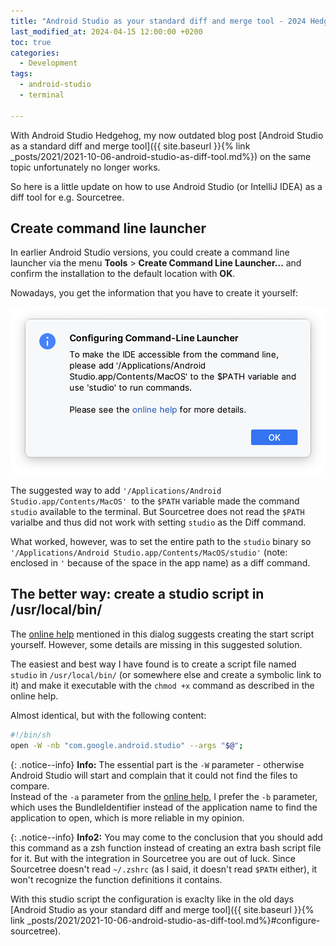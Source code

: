 ```yaml
---
title: "Android Studio as your standard diff and merge tool - 2024 Hedgehog update" 
last_modified_at: 2024-04-15 12:00:00 +0200
toc: true
categories:
  - Development
tags:
  - android-studio
  - terminal

---
```


With Android Studio Hedgehog, my now outdated blog post [Android Studio as a standard diff and merge tool]({{ site.baseurl }}{% link _posts/2021/2021-10-06-android-studio-as-diff-tool.md%}) on the same topic unfortunately no longer works.

So here is a little update on how to use Android Studio (or IntelliJ IDEA) as a diff tool for e.g. Sourcetree.

## Create command line launcher

In earlier Android Studio versions, you could create a command line launcher via the menu **Tools** > **Create Command Line Launcher…** and confirm the installation to the default location with **OK**.

Nowadays, you get the information that you have to create it yourself:

![Android Studio Command-line Launcher Dialog](../../assets/images/2024/2024-02-15-android-studio-command-line-launcher-dialog.png)

The suggested way to add  `'/Applications/Android Studio.app/Contents/MacOS' `to the `$PATH` variable made the command `studio` available to the terminal. But Sourcetree does not read the `$PATH` varialbe and thus did not work with setting `studio` as the Diff command.

What worked, however, was to set the entire path to the `studio` binary so `'/Applications/Android Studio.app/Contents/MacOS/studio'` (note: enclosed in `'` because of the space in the app name) as a diff command.

## The better way: create a studio script in /usr/local/bin/

The [online help](https://www.jetbrains.com/help/idea/working-with-the-ide-features-from-command-line.html#69da8ca7) mentioned in this dialog suggests creating the start script yourself. However, some details are missing in this suggested solution.

The easiest and best way I have found is to create a script file named `studio` in `/usr/local/bin/` (or somewhere else and create a symbolic link to it) and make it executable with the `chmod +x` command as described in the online help. 

Almost identical, but with the following content:

```bash
#!/bin/sh
open -W -nb "com.google.android.studio" --args "$@";
```

{: .notice--info}
**Info:** The essential part is the `-W` parameter - otherwise Android Studio will start and complain that it could not find the files to compare.<br>
Instead of the `-a` parameter from the [online help](https://www.jetbrains.com/help/idea/working-with-the-ide-features-from-command-line.html#69da8ca7), I prefer the `-b` parameter, which uses the BundleIdentifier instead of the application name to find the application to open, which is more reliable in my opinion.

{: .notice--info}
**Info2:** You may come to the conclusion that you should add this command as a zsh function instead of creating an extra bash script file for it. But with the integration in Sourcetree you are out of luck. Since Sourcetree doesn't read `~/.zshrc` (as I said, it doesn't read `$PATH` either), it won't recognize the function definitions it contains.

With this studio script the configuration is exaclty like in the old days [Android Studio as your standard diff and merge tool]({{ site.baseurl }}{% link _posts/2021/2021-10-06-android-studio-as-diff-tool.md%}#configure-sourcetree).



